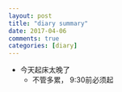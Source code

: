 ```yaml
---
layout: post
title: "diary summary"
date: 2017-04-06
comments: true
categories: [diary]
---
```


* 今天起床太晚了
  - 不管多累， 9:30前必须起
